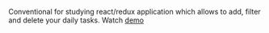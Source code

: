 Conventional for studying react/redux application which allows to add, filter and delete your daily tasks. Watch [demo](https://anton23kirienko.github.io/react-todo/index.html)
